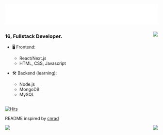 <h1 align="left">
  <img src="https://raw.githubusercontent.com/callumok2004/callumok2004/master/header.svg" alt="Hi there, I'm Callum" />
</h1>

<a href="https://discord.com/users/705665813994012695">
  <img src="https://lanyard-profile-readme.vercel.app/api/506899274748133376" align="right" />
</a>

                                                                                   
### 16, Fullstack Developer.

- 🖥️ Frontend:
  - React/Next.js
  - HTML, CSS, Javascript

- 🛠 Backend (learning):
  - Node.js
  - MongoDB
  - MySQL

\
[![Hits](https://hits.seeyoufarm.com/api/count/incr/badge.svg?url=https%3A%2F%2Fgithub.com%2Fcallumok2004&count_bg=%230263A4&title_bg=%23002D53&icon=github.svg&icon_color=%23FFFFFF&title=visits&edge_flat=true)](https://hits.seeyoufarm.com)

README inspired by [cnrad](https://github.com/cnrad)


<img src="https://github-readme-stats.vercel.app/api?username=callumok2004&layout=compact&theme=dark&include_all_commits=true&show_icons=true&count_private=true" align="left" />
<img src="https://github-readme-stats.vercel.app/api/top-langs/?username=callumok2004&layout=compact&theme=dark&langs_count=10" align="right" />
